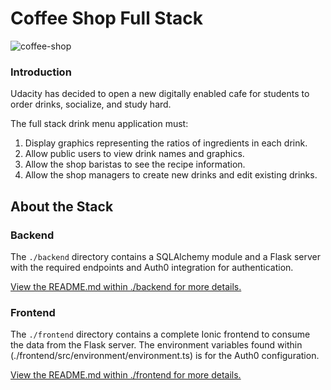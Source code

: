 # Coffee Shop Full Stack

![coffee-shop](https://user-images.githubusercontent.com/833824/82158436-d0be5c80-9855-11ea-9122-8ec4d8436aa5.jpg)

### Introduction

Udacity has decided to open a new digitally enabled cafe for students to order drinks, socialize, and study hard. 

The full stack drink menu application must:

1) Display graphics representing the ratios of ingredients in each drink.
2) Allow public users to view drink names and graphics.
3) Allow the shop baristas to see the recipe information.
4) Allow the shop managers to create new drinks and edit existing drinks.


## About the Stack

### Backend

The `./backend` directory contains a SQLAlchemy module and a Flask server with the required endpoints and Auth0 integration for authentication.

[View the README.md within ./backend for more details.](./backend/README.md)

### Frontend

The `./frontend` directory contains a complete Ionic frontend to consume the data from the Flask server. The environment variables found within (./frontend/src/environment/environment.ts) is for the Auth0 configuration. 

[View the README.md within ./frontend for more details.](./frontend/README.md)
